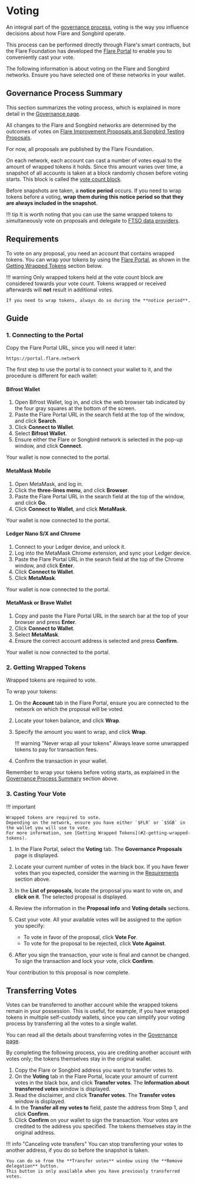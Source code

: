 # Voting

An integral part of the [governance process](../../tech/governance.md), voting is the way you influence decisions about how Flare and Songbird operate.

This process can be performed directly through Flare's smart contracts, but the Flare Foundation has developed the [Flare Portal](https://portal.flare.network) to enable you to conveniently cast your vote.

The following information is about voting on the Flare and Songbird networks.
Ensure you have selected one of these networks in your wallet.

## Governance Process Summary

This section summarizes the voting process, which is explained in more detail in the [Governance page](../../tech/governance.md).

All changes to the Flare and Songbird networks are determined by the outcomes of votes on [Flare Improvement Proposals and Songbird Testing Proposals](../../tech/governance.md#flare-improvement-proposals-and-songbird-test-proposals).

For now, all proposals are published by the Flare Foundation.

On each network, each account can cast a number of votes equal to the amount of wrapped tokens it holds.
Since this amount varies over time, a snapshot of all accounts is taken at a block randomly chosen before voting starts.
This block is called the [vote count block](../../tech/governance.md#the-vote-count-block).

Before snapshots are taken, a **notice period** occurs.
If you need to wrap tokens before a voting, **wrap them during this notice period so that they are always included in the snapshot**.

!!! tip
    It is worth noting that you can use the same wrapped tokens to simultaneously vote on proposals and delegate to [FTSO data providers](glossary.md#data_provider).

## Requirements

To vote on any proposal, you need an account that contains wrapped tokens.
You can wrap your tokens by using the [Flare Portal](https://portal.flare.network), as shown in the [Getting Wrapped Tokens](#2-getting-wrapped-tokens) section below.

!!! warning
    Only wrapped tokens held at the vote count block are considered towards your vote count.
    Tokens wrapped or received afterwards will **not** result in additional votes.

    If you need to wrap tokens, always do so during the **notice period**.

## Guide

### 1. Connecting to the Portal

Copy the Flare Portal URL, since you will need it later:

```text
https://portal.flare.network
```

The first step to use the portal is to connect your wallet to it, and the procedure is different for each wallet:

#### Bifrost Wallet

1. Open Bifrost Wallet, log in, and click the web browser tab indicated by the four gray squares at the bottom of the screen.
2. Paste the Flare Portal URL in the search field at the top of the window, and click **Search**.
3. Click **Connect to Wallet**.
4. Select **Bifrost Wallet**.
5. Ensure either the Flare or Songbird network is selected in the pop-up window, and click **Connect**.

Your wallet is now connected to the portal.

#### MetaMask Mobile

1. Open MetaMask, and log in.
2. Click the **three-lines menu**, and click **Browser**.
3. Paste the Flare Portal URL in the search field at the top of the window, and click **Go**.
4. Click **Connect to Wallet**, and click **MetaMask**.

Your wallet is now connected to the portal.

#### Ledger Nano S/X and Chrome

1. Connect to your Ledger device, and unlock it.
2. Log into the MetaMask Chrome extension, and sync your Ledger device.
3. Paste the Flare Portal URL in the search field at the top of the Chrome window, and click **Enter**.
4. Click **Connect to Wallet**.
5. Click **MetaMask**.

Your wallet is now connected to the portal.

#### MetaMask or Brave Wallet

1. Copy and paste the Flare Portal URL in the search bar at the top of your browser and press **Enter**.
2. Click **Connect to Wallet**.
3. Select **MetaMask**.
4. Ensure the correct account address is selected and press **Confirm**.

Your wallet is now connected to the portal.

### 2. Getting Wrapped Tokens

Wrapped tokens are required to vote.

To wrap your tokens:

1. On the **Account** tab in the Flare Portal, ensure you are connected to the network on which the proposal will be voted.
2. Locate your token balance, and click **Wrap**.
3. Specify the amount you want to wrap, and click **Wrap**.

    !!! warning "Never wrap all your tokens"
        Always leave some unwrapped tokens to pay for transaction fees.

4. Confirm the transaction in your wallet.

Remember to wrap your tokens before voting starts, as explained in the [Governance Process Summary](#governance-process-summary) section above.

### 3. Casting Your Vote

!!! important

    Wrapped tokens are required to vote.
    Depending on the network, ensure you have either `$FLR` or `$SGB` in the wallet you will use to vote.
    For more information, see [Getting Wrapped Tokens](#2-getting-wrapped-tokens).

1. In the Flare Portal, select the **Voting** tab.
   The **Governance Proposals** page is displayed.
2. Locate your current number of votes in the black box.
   If you have fewer votes than you expected, consider the warning in the [Requirements](#requirements) section above.
3. In the **List of proposals**, locate the proposal you want to vote on, and **click on it**.
   The selected proposal is displayed.
4. Review the information in the **Proposal info** and **Voting details** sections.
5. Cast your vote.
   All your available votes will be assigned to the option you specify:

      * To vote in favor of the proposal, click **Vote For**.
      * To vote for the proposal to be rejected, click **Vote Against**.

6. After you sign the transaction, your vote is final and cannot be changed.
   To sign the transaction and lock your vote, click **Confirm**.

Your contribution to this proposal is now complete.

## Transferring Votes

Votes can be transferred to another account while the wrapped tokens remain in your possession.
This is useful, for example, if you have wrapped tokens in multiple self-custody wallets, since you can simplify your voting process by transferring all the votes to a single wallet.

You can read all the details about transferring votes in the [Governance page](../../tech/governance.md#vote-transfer).

By completing the following process, you are crediting another account with votes only;
the tokens themselves stay in the original wallet.

1. Copy the Flare or Songbird address you want to transfer votes to.
2. On the **Voting** tab in the Flare Portal, locate your amount of current votes in the black box, and click **Transfer votes**.
   The **Information about transferred votes** window is displayed.
3. Read the disclaimer, and click **Transfer votes**.
   The **Transfer votes** window is displayed.
4. In the **Transfer all my votes to** field, paste the address from Step 1, and click **Confirm**.
5. Click **Confirm** on your wallet to sign the transaction.
   Your votes are credited to the address you specified.
   The tokens themselves stay in the original address.

!!! info "Canceling vote transfers"
    You can stop transferring your votes to another address, if you do so before the snapshot is taken.

    You can do so from the **Transfer votes** window using the **Remove delegation** button.
    This button is only available when you have previously transferred votes.
